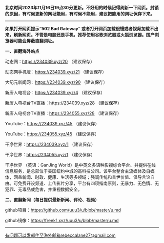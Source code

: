 **北京时间2023年11月16日19点30分更新。不好用的时候记得刷新一下网页。封锁的原因，有时候更新的网址能用，有时候不能用，建议把能用的网址保存下来。**

***

**如果打开网页提示“502 Bad Gateway” 或者打开网页加载很慢或者视频加载不出来，刷新网页。不管是电脑还是手机，推荐使用谷歌浏览器或火狐浏览器。国产浏览器可能会屏蔽直翻网址。**

**一、直翻海外站点**

动态网：https://234039.xyz/20 （建议保存）

动态网手机版：https://234039.xyz/21 （建议保存）

大纪元新闻网：https://234039.xyz/90 （建议保存）

新唐人电视台：https://234039.xyz/4 （建议保存）

新唐人电视台TV直播：https://234039.xyz/28 （建议保存）

新唐人电视台TV直播：https://234055.xyz/28 （建议保存）

YouTube：https://234039.xyz/45 （建议保存）

YouTube：https://234055.xyz/45 （建议保存）

干净世界：https://234039.xyz/1 （建议保存）

干净世界：https://234055.xyz/1 （建议保存）

干净世界 （英语：GanJing World）是中英文多语种影视综合平台、并提供在线信息服务，是总部位于美国纽约中城的高科技公司。该平台整合主流媒体及自媒体，涵盖新闻、时政、健康、生活等多领域；强调传统和普世价值、倡导言论自由。可免费开设频道、上传影片分享，平台有四项指南原则，无暴力、无色情、无犯罪、无毒品或危害，并重视数据安全。

**二、直翻新闻（每日提供最新新闻、评论、视频）**

github项目：https://github.com/uuu3/u/blob/master/u.md

github镜像：https://freek1.xyz/uuu3/u/blob/master/u.md



***


有问题可以发邮件至海外邮箱rebeccalane27@gmail.com

